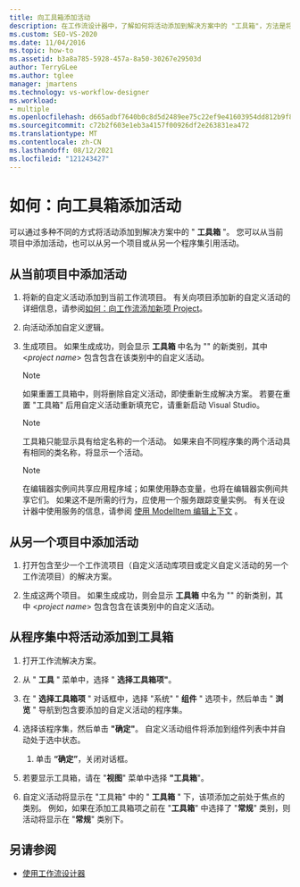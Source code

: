 ```yaml
---
title: 向工具箱添加活动
description: 在工作流设计器中，了解如何将活动添加到解决方案中的 "工具箱"，方法是将其添加到当前项目中，或从其他项目中引用它们。
ms.custom: SEO-VS-2020
ms.date: 11/04/2016
ms.topic: how-to
ms.assetid: b3a8a785-5928-457a-8a50-30267e29503d
author: TerryGLee
ms.author: tglee
manager: jmartens
ms.technology: vs-workflow-designer
ms.workload:
- multiple
ms.openlocfilehash: d665adbf7640b0c8d5d2489ee75c22ef9e41603954dd812b9f8984ab789b55a0
ms.sourcegitcommit: c72b2f603e1eb3a4157f00926df2e263831ea472
ms.translationtype: MT
ms.contentlocale: zh-CN
ms.lasthandoff: 08/12/2021
ms.locfileid: "121243427"
---
```

# <a name="how-to-add-activities-to-the-toolbox"></a>如何：向工具箱添加活动

可以通过多种不同的方式将活动添加到解决方案中的 " **工具箱** "。 您可以从当前项目中添加活动，也可以从另一个项目或从另一个程序集引用活动。

## <a name="to-add-an-activity-from-within-your-current-project"></a>从当前项目中添加活动

1. 将新的自定义活动添加到当前工作流项目。 有关向项目添加新的自定义活动的详细信息，请参阅[如何：向工作流添加新项 Project](../workflow-designer/how-to-add-a-new-item-to-a-workflow-project.md)。

2. 向活动添加自定义逻辑。

3. 生成项目。 如果生成成功，则会显示 **工具箱** 中名为 "" 的新类别，其中 \<*project name*> 包含包含在该类别中的自定义活动。

    > [!NOTE]
    > 如果重置工具箱中，则将删除自定义活动，即使重新生成解决方案。 若要在重置 "工具箱" 后用自定义活动重新填充它，请重新启动 Visual Studio。

    > [!NOTE]
    > 工具箱只能显示具有给定名称的一个活动。 如果来自不同程序集的两个活动具有相同的类名称，将显示一个活动。

    > [!NOTE]
    > 在编辑器实例间共享应用程序域；如果使用静态变量，也将在编辑器实例间共享它们。 如果这不是所需的行为，应使用一个服务跟踪变量实例。 有关在设计器中使用服务的信息，请参阅 [使用 ModelItem 编辑上下文](/dotnet/framework/windows-workflow-foundation/using-the-modelitem-editing-context) 。

## <a name="to-add-an-activity-from-within-a-different-project"></a>从另一个项目中添加活动

1. 打开包含至少一个工作流项目（自定义活动库项目或定义自定义活动的另一个工作流项目）的解决方案。

2. 生成这两个项目。 如果生成成功，则会显示 **工具箱** 中名为 "" 的新类别，其中 \<*project name*> 包含包含在该类别中的自定义活动。

## <a name="to-add-an-activity-to-the-toolbox-from-an-assembly"></a>从程序集中将活动添加到工具箱

1. 打开工作流解决方案。

2. 从 " **工具** " 菜单中，选择 " **选择工具箱项"**。

3. 在 " **选择工具箱项** " 对话框中，选择 "系统" " **组件** " 选项卡，然后单击 " **浏览** " 导航到包含要添加的自定义活动的程序集。

4. 选择该程序集，然后单击 **"确定"**。 自定义活动组件将添加到组件列表中并自动处于选中状态。

    1. 单击 **“确定”**，关闭对话框。

5. 若要显示工具箱，请在 "**视图**" 菜单中选择 **"工具箱**"。

6. 自定义活动将显示在 "工具箱" 中的 " **工具箱** " 下，该项添加之前处于焦点的类别。 例如，如果在添加工具箱项之前在 "**工具箱**" 中选择了 "**常规**" 类别，则活动将显示在 "**常规**" 类别下。

## <a name="see-also"></a>另请参阅

- [使用工作流设计器](developing-applications-with-the-workflow-designer.md)
